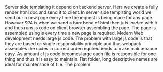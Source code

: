 Server side templating it depend on backend server. Here we create a fully render html doc and send it to client. In server side templating world we send our n new page every time the request is being made for any page. 
However SPA is when we send a bare bone of html then js is loaded with it and thus runs js code on client browser assembling the page. The page is assembled using js every time  a new page is required. Modern Web development needs large js code. The problem with large js code is that they are based on single responsibility principle and thus webpack assembles the codes in correct order required tends to make maintenance easy.
As amount of js code becomes large each file is responsible for one thing and thus it is easy to maintain.
Flat folder, long  descriptive names are ideal for maintenance of file.
The problem 

<!--stackedit_data:
eyJoaXN0b3J5IjpbMTE3NTg2ODg0MV19
-->